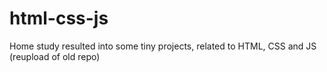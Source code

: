 # html-css-js
Home study resulted into some tiny projects, related to HTML, CSS and JS (reupload of old repo)
